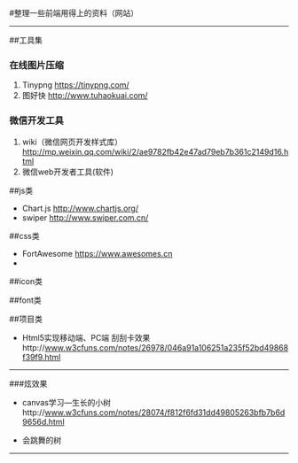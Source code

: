 #整理一些前端用得上的资料（网站）
***
##工具集
### 在线图片压缩
1. Tinypng https://tinypng.com/
2. 图好快 http://www.tuhaokuai.com/
### 微信开发工具
1. wiki（微信网页开发样式库）   http://mp.weixin.qq.com/wiki/2/ae9782fb42e47ad79eb7b361c2149d16.html
2. 微信web开发者工具(软件)

##js类
 - Chart.js
 http://www.chartjs.org/
 - swiper http://www.swiper.com.cn/

##css类
- FortAwesome
https://www.awesomes.cn
-
##icon类

##font类

##项目类
- Html5实现移动端、PC端 刮刮卡效果http://www.w3cfuns.com/notes/26978/046a91a106251a235f52bd49868f39f9.html

***
###炫效果
- canvas学习—生长的小树http://www.w3cfuns.com/notes/28074/f812f6fd31dd49805263bfb7b6d9656d.html

- 会跳舞的树
***
